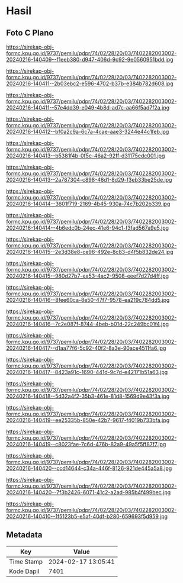 # Hasil

## Foto C Plano

https://sirekap-obj-formc.kpu.go.id/9737/pemilu/pdpr/74/02/28/20/03/7402282003002-20240216-140409--f1eeb380-d947-406d-9c92-9e0560951bdd.jpg

https://sirekap-obj-formc.kpu.go.id/9737/pemilu/pdpr/74/02/28/20/03/7402282003002-20240216-140411--2b03ebc2-e596-4702-b37b-e384b782d608.jpg

https://sirekap-obj-formc.kpu.go.id/9737/pemilu/pdpr/74/02/28/20/03/7402282003002-20240216-140411--57e4dd39-e049-4b8d-ad7c-aa66f5ad7f2a.jpg

https://sirekap-obj-formc.kpu.go.id/9737/pemilu/pdpr/74/02/28/20/03/7402282003002-20240216-140412--bf0a2c9a-6c7a-4cae-aae3-3244e44c1feb.jpg

https://sirekap-obj-formc.kpu.go.id/9737/pemilu/pdpr/74/02/28/20/03/7402282003002-20240216-140413--b5381f4b-0f5c-46a2-92ff-d31175edc001.jpg

https://sirekap-obj-formc.kpu.go.id/9737/pemilu/pdpr/74/02/28/20/03/7402282003002-20240216-140413--2a787304-c898-48d1-8d29-f3eb33be25de.jpg

https://sirekap-obj-formc.kpu.go.id/9737/pemilu/pdpr/74/02/28/20/03/7402282003002-20240216-140414--3601f719-2169-4b45-930a-74c7b202b339.jpg

https://sirekap-obj-formc.kpu.go.id/9737/pemilu/pdpr/74/02/28/20/03/7402282003002-20240216-140414--4b6edc0b-24ec-41e6-94c1-f3fad567a9e5.jpg

https://sirekap-obj-formc.kpu.go.id/9737/pemilu/pdpr/74/02/28/20/03/7402282003002-20240216-140415--2e3d38e8-ce96-492e-8c83-d4f5b832de24.jpg

https://sirekap-obj-formc.kpu.go.id/9737/pemilu/pdpr/74/02/28/20/03/7402282003002-20240216-140415--980d27b7-ea53-4ac2-9508-eeef7d27d4ff.jpg

https://sirekap-obj-formc.kpu.go.id/9737/pemilu/pdpr/74/02/28/20/03/7402282003002-20240216-140416--8fee60ca-8e50-47f7-9578-ea219c784dd5.jpg

https://sirekap-obj-formc.kpu.go.id/9737/pemilu/pdpr/74/02/28/20/03/7402282003002-20240216-140416--7c2e087f-8744-4beb-b01d-22c249bc01f4.jpg

https://sirekap-obj-formc.kpu.go.id/9737/pemilu/pdpr/74/02/28/20/03/7402282003002-20240216-140417--d1aa77f6-5c92-40f2-8a3e-90ace4511fa6.jpg

https://sirekap-obj-formc.kpu.go.id/9737/pemilu/pdpr/74/02/28/20/03/7402282003002-20240216-140417--8423a91c-1690-441d-9c7d-e42171b51a63.jpg

https://sirekap-obj-formc.kpu.go.id/9737/pemilu/pdpr/74/02/28/20/03/7402282003002-20240216-140418--5d32a4f2-35b3-461e-81d8-1569d9e43f3a.jpg

https://sirekap-obj-formc.kpu.go.id/9737/pemilu/pdpr/74/02/28/20/03/7402282003002-20240216-140419--ee25335b-850e-42b7-9617-f4019b733bfa.jpg

https://sirekap-obj-formc.kpu.go.id/9737/pemilu/pdpr/74/02/28/20/03/7402282003002-20240216-140419--c8023fae-7c6d-476b-82a9-49a5f5ff87f7.jpg

https://sirekap-obj-formc.kpu.go.id/9737/pemilu/pdpr/74/02/28/20/03/7402282003002-20240216-140420--ccd14644-c34a-446f-8126-921de445a5a8.jpg

https://sirekap-obj-formc.kpu.go.id/9737/pemilu/pdpr/74/02/28/20/03/7402282003002-20240216-140420--7f3b2426-6071-41c2-a2ad-985b4f499bec.jpg

https://sirekap-obj-formc.kpu.go.id/9737/pemilu/pdpr/74/02/28/20/03/7402282003002-20240216-140410--1f5123b5-e5af-40df-b280-659693f5d959.jpg


## Metadata

| Key        | Value               |
| ---------- | ------------------- |
| Time Stamp | 2024-02-17 13:05:41 |
| Kode Dapil | 7401                |



